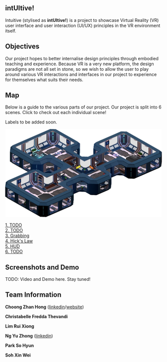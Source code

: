## intUItive!
Intuitive (stylised as **intUItive!**) is a project to showcase Virtual Reality (VR) user interface
and user interaction (UI/UX) principles in the VR environment itself.

## Objectives
Our project hopes to better internalise design principles through embodied teaching and experience.
Because VR is a very new platform, the design paradigms are not all set in stone,
so we wish to allow the user to play around various VR interactions and interfaces in our project to
experience for themselves what suits their needs.

## Map
Below is a guide to the various parts of our project.
Our project is split into 6 scenes. Click to check out each individual scene!

Labels to be added soon.

![](images/ISO.png)

[1. TODO](#)\
[2. TODO](#)\
[3. Grabbing](3_Grabbing/grabbing.md)\
[4. Hick's Law](4_HicksLaw/hickslaw.md)\
[5. HUD](5_HUD/hud.md)\
[6. TODO](#)

## Screenshots and Demo

TODO: Video and Demo here. Stay tuned!

## Team Information
**Choong Zhan Hong** ([linkedin](https://www.linkedin.com/in/choongzhanhong/)/[website](https://choongzhanhong.github.io/))

**Christabelle Fredda Thevandi**

**Lim Rui Xiong**

**Ng Yu Zhong** ([linkedin](https://www.linkedin.com/in/ng-yu-zhong-3ba599142/))

**Park So Hyun**

**Soh Xin Wei**